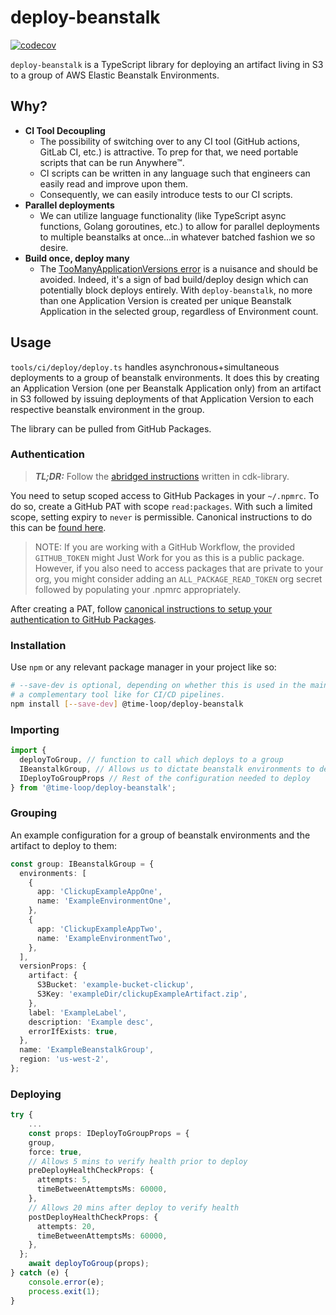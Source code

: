 # deploy-beanstalk

[![codecov](https://codecov.io/gh/time-loop/deploy-beanstalk/branch/main/graph/badge.svg?token=oLuqCIiUqO)](https://codecov.io/gh/time-loop/deploy-beanstalk)

`deploy-beanstalk` is a TypeScript library for deploying an artifact living in S3 to a group of AWS Elastic Beanstalk Environments.

## Why?

- **CI Tool Decoupling**
  - The possibility of switching over to any CI tool (GitHub actions, GitLab CI, etc.) is attractive. To prep for that, we need portable scripts that can be run Anywhere™.
  - CI scripts can be written in any language such that engineers can easily read and improve upon them.
  - Consequently, we can easily introduce tests to our CI scripts.
- **Parallel deployments**
  - We can utilize language functionality (like TypeScript async functions, Golang goroutines, etc.) to allow for parallel deployments to multiple beanstalks at once...in whatever batched fashion we so desire.
- **Build once, deploy many**
  - The [TooManyApplicationVersions error](https://stackoverflow.com/questions/9589531/how-to-avoid-a-toomanyapplicationversion-exception-on-aws-elastic-beanstalk) is a nuisance and should be avoided. Indeed, it's a sign of bad build/deploy design which can potentially block deploys entirely. With `deploy-beanstalk`, no more than one Application Version is created per unique Beanstalk Application in the selected group, regardless of Environment count.

## Usage

`tools/ci/deploy/deploy.ts` handles asynchronous+simultaneous deployments to a group of beanstalk environments. It does this by creating an Application Version (one per Beanstalk Application only) from an artifact in S3 followed by issuing deployments of that Application Version to each respective beanstalk environment in the group.

The library can be pulled from GitHub Packages.

### Authentication

> ***TL;DR:*** Follow the [abridged instructions](https://github.com/time-loop/cdk-library#setup-github-packages-access) written in cdk-library.

You need to setup scoped access to GitHub Packages in your `~/.npmrc`. To do so, create a GitHub PAT with scope `read:packages`. With such a limited scope, setting expiry to `never` is permissible. Canonical instructions to do this can be [found here](https://docs.github.com/en/enterprise-server@3.4/authentication/keeping-your-account-and-data-secure/creating-a-personal-access-token).

> NOTE: If you are working with a GitHub Workflow, the provided `GITHUB_TOKEN` might Just Work for you as this is a public package. However, if you also need to access packages that are private to your org, you might consider adding an `ALL_PACKAGE_READ_TOKEN` org secret followed by populating your .npmrc appropriately.

After creating a PAT, follow [canonical instructions to setup your authentication to GitHub Packages](https://docs.github.com/en/packages/working-with-a-github-packages-registry/working-with-the-npm-registry).

### Installation

Use `npm` or any relevant package manager in your project like so:

```bash
# --save-dev is optional, depending on whether this is used in the main app or
# a complementary tool like for CI/CD pipelines.
npm install [--save-dev] @time-loop/deploy-beanstalk
```

### Importing

```typescript
import { 
  deployToGroup, // function to call which deploys to a group
  IBeanstalkGroup, // Allows us to dictate beanstalk environments to deploy to
  IDeployToGroupProps // Rest of the configuration needed to deploy
} from '@time-loop/deploy-beanstalk';
```

### Grouping

An example configuration for a group of beanstalk environments and the artifact to deploy to them:

```typescript
const group: IBeanstalkGroup = {
  environments: [
    {
      app: 'ClickupExampleAppOne',
      name: 'ExampleEnvironmentOne',
    },
    {
      app: 'ClickupExampleAppTwo',
      name: 'ExampleEnvironmentTwo',
    },
  ],
  versionProps: {
    artifact: {
      S3Bucket: 'example-bucket-clickup',
      S3Key: 'exampleDir/clickupExampleArtifact.zip',
    },
    label: 'ExampleLabel',
    description: 'Example desc',
    errorIfExists: true,
  },
  name: 'ExampleBeanstalkGroup',
  region: 'us-west-2',
};
```

### Deploying

```typescript
try {
    ...
    const props: IDeployToGroupProps = {
    group,
    force: true,
    // Allows 5 mins to verify health prior to deploy
    preDeployHealthCheckProps: {
      attempts: 5,
      timeBetweenAttemptsMs: 60000,
    },
    // Allows 20 mins after deploy to verify health
    postDeployHealthCheckProps: {
      attempts: 20,
      timeBetweenAttemptsMs: 60000,
    },
  };
    await deployToGroup(props);
} catch (e) {
    console.error(e);
    process.exit(1);
}
```
